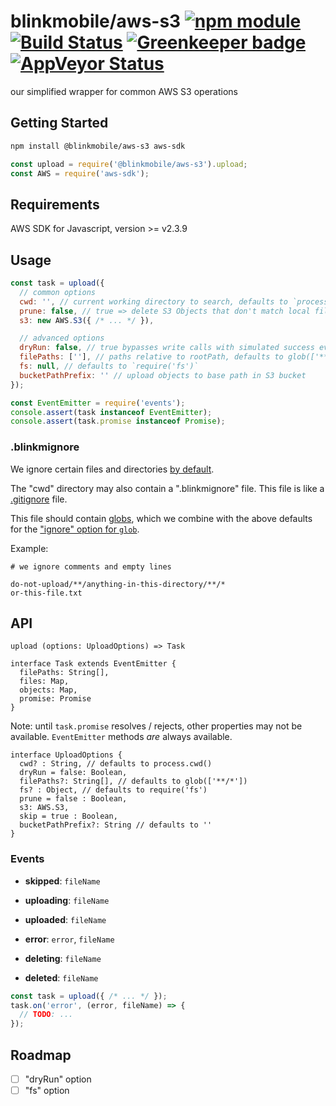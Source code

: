 # blinkmobile/aws-s3 [![npm module](https://img.shields.io/npm/v/@blinkmobile/aws-s3.svg)](https://www.npmjs.com/package/@blinkmobile/aws-s3) [![Build Status](https://travis-ci.org/blinkmobile/aws-s3.js.svg?branch=master)](https://travis-ci.org/blinkmobile/aws-s3.js) [![Greenkeeper badge](https://badges.greenkeeper.io/blinkmobile/aws-s3.js.svg)](https://greenkeeper.io/) [![AppVeyor Status](https://img.shields.io/appveyor/ci/blinkmobile/aws-s3-js/master.svg)](https://ci.appveyor.com/project/blinkmobile/aws-s3-js)

our simplified wrapper for common AWS S3 operations

## Getting Started

```sh
npm install @blinkmobile/aws-s3 aws-sdk
```

```js
const upload = require('@blinkmobile/aws-s3').upload;
const AWS = require('aws-sdk');
```


## Requirements

AWS SDK for Javascript, version >= v2.3.9


## Usage

```js
const task = upload({
  // common options
  cwd: '', // current working directory to search, defaults to `process.cwd()`
  prune: false, // true => delete S3 Objects that don't match local files
  s3: new AWS.S3({ /* ... */ }),

  // advanced options
  dryRun: false, // true bypasses write calls with simulated success events
  filePaths: [''], // paths relative to rootPath, defaults to glob(['**/*'])
  fs: null, // defaults to `require('fs')`
  bucketPathPrefix: '' // upload objects to base path in S3 bucket
});

const EventEmitter = require('events');
console.assert(task instanceof EventEmitter);
console.assert(task.promise instanceof Promise);
```


### .blinkmignore

We ignore certain files and directories [by default](https://github.com/novemberborn/ignore-by-default).

The "cwd" directory may also contain a ".blinkmignore" file.
This file is like a [.gitignore](https://git-scm.com/docs/gitignore) file.

This file should contain [globs](https://www.npmjs.com/package/glob#glob-primer),
which we combine with the above defaults for the ["ignore" option for `glob`](https://www.npmjs.com/package/glob#options).

Example:

```
# we ignore comments and empty lines

do-not-upload/**/anything-in-this-directory/**/*
or-this-file.txt
```


## API

```
upload (options: UploadOptions) => Task
```

```
interface Task extends EventEmitter {
  filePaths: String[],
  files: Map,
  objects: Map,
  promise: Promise
}
```

Note: until `task.promise` resolves / rejects, other properties may not be available. `EventEmitter` methods _are_ always available.

```
interface UploadOptions {
  cwd? : String, // defaults to process.cwd()
  dryRun = false: Boolean,
  filePaths?: String[], // defaults to glob(['**/*'])
  fs? : Object, // defaults to require('fs')
  prune = false : Boolean,
  s3: AWS.S3,
  skip = true : Boolean,
  bucketPathPrefix?: String // defaults to ''
}
```


### Events

- **skipped**: `fileName`

- **uploading**: `fileName`

- **uploaded**: `fileName`

- **error**: `error`, `fileName`

- **deleting**: `fileName`

- **deleted**: `fileName`

```js
const task = upload({ /* ... */ });
task.on('error', (error, fileName) => {
  // TODO: ...
});
```


## Roadmap

- [ ] "dryRun" option
- [ ] "fs" option
